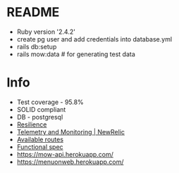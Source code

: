 # README

* Ruby version '2.4.2'
* create pg user and add credentials into database.yml
* rails db:setup
* rails mow:data # for generating test data

# Info
* Test coverage - 95.8%
* SOLID compliant
* DB - postgresql
* [Resilience](https://github.com/andriypihura/mow_api/wiki/Resilience)
* [Telemetry and Monitoring | NewRelic](https://github.com/andriypihura/mow_api/wiki/Telemetry-and-Monitoring-%7C-NewRelic)
* [Available routes](https://github.com/andriypihura/mow_api/wiki/Routes)
* [Functional spec](https://github.com/andriypihura/mow_api/wiki/Functional-spec)
* https://mow-api.herokuapp.com/
* https://menuonweb.herokuapp.com/
